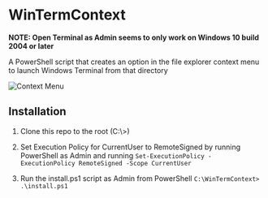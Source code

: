 # WinTermContext
**NOTE: Open Terminal as Admin seems to only work on Windows 10 build 2004 or later**

A PowerShell script that creates an option in the file explorer context menu to launch Windows Terminal from that directory

![Context Menu](https://i.imgur.com/rAN6VUel.png)

## Installation
1. Clone this repo to the root (C:\\>)
2. Set Execution Policy for CurrentUser to RemoteSigned by running
   PowerShell as Admin and running `Set-ExecutionPolicy -ExecutionPolicy RemoteSigned -Scope CurrentUser` 

3. Run the install.ps1 script as Admin from PowerShell
`C:\WinTermContext> .\install.ps1` 
